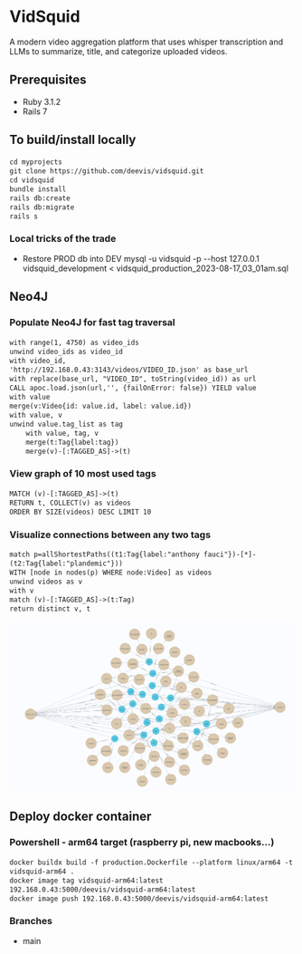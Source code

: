 # VidSquid

A modern video aggregation platform that uses whisper transcription and LLMs to summarize, title, and categorize uploaded videos.

## Prerequisites

- Ruby 3.1.2
- Rails 7


## To build/install locally

```
cd myprojects
git clone https://github.com/deevis/vidsquid.git
cd vidsquid
bundle install
rails db:create
rails db:migrate
rails s
```

### Local tricks of the trade
* Restore PROD db into DEV
mysql -u vidsquid -p --host 127.0.0.1 vidsquid_development < vidsquid_production_2023-08-17_03_01am.sql



## Neo4J

### Populate Neo4J for fast tag traversal
```
with range(1, 4750) as video_ids
unwind video_ids as video_id
with video_id,
'http://192.168.0.43:3143/videos/VIDEO_ID.json' as base_url
with replace(base_url, "VIDEO_ID", toString(video_id)) as url 
CALL apoc.load.json(url,'', {failOnError: false}) YIELD value
with value
merge(v:Video{id: value.id, label: value.id})
with value, v
unwind value.tag_list as tag
    with value, tag, v
    merge(t:Tag{label:tag})
    merge(v)-[:TAGGED_AS]->(t)
```

### View graph of 10 most used tags
```
MATCH (v)-[:TAGGED_AS]->(t)
RETURN t, COLLECT(v) as videos
ORDER BY SIZE(videos) DESC LIMIT 10
```

### Visualize connections between any two tags
```
match p=allShortestPaths((t1:Tag{label:"anthony fauci"})-[*]-(t2:Tag{label:"plandemic"}))
WITH [node in nodes(p) WHERE node:Video] as videos
unwind videos as v
with v
match (v)-[:TAGGED_AS]->(t:Tag)
return distinct v, t
```
![Neo4J connections between 2 Tags](github_images/neo4j_anthony_fauci_plandemic_connections.png?raw=true "Neo4J connections between 2 Tags")
## Deploy docker container

### Powershell - arm64 target  (raspberry pi, new macbooks...)

```
docker buildx build -f production.Dockerfile --platform linux/arm64 -t vidsquid-arm64 .
docker image tag vidsquid-arm64:latest 192.168.0.43:5000/deevis/vidsquid-arm64:latest
docker image push 192.168.0.43:5000/deevis/vidsquid-arm64:latest
```

### Branches

- main



